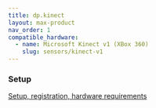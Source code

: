 ```yaml
---
title: dp.kinect
layout: max-product
nav_order: 1
compatible_hardware:
  - name: Microsoft Kinect v1 (XBox 360)
    slug: sensors/kinect-v1
---
```


### Setup

<a href="https://github.com/diablodale/{{- page.title -}}/wiki">Setup, registration,
hardware requirements</a>
